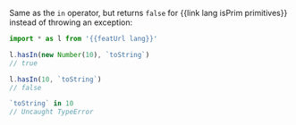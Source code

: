Same as the `in` operator, but returns `false` for {{link lang isPrim primitives}} instead of throwing an exception:

```js
import * as l from '{{featUrl lang}}'

l.hasIn(new Number(10), `toString`)
// true

l.hasIn(10, `toString`)
// false

`toString` in 10
// Uncaught TypeError
```
